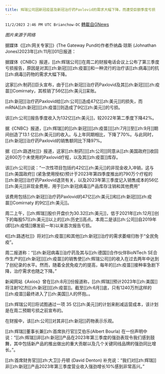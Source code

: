 ```yaml
---
title: 辉瑞公司因新冠疫苗及新冠治疗药Paxlovid的需求大幅下降，而遭受巨额季度亏损
---
```

`11/2/2023 2:46 PM UTC Brianchow-DC` [轉載自GNews](https://gnews.org/articles/1913690)

*图片来源于网络*

据媒体《[[zh:网关专家]]》(The Gateway Pundit)作者乔纳森·琼斯 (Johnathan Jones)2023年[[zh:11月]]01日报道：

据媒体《CNBC》报道，[[zh:辉瑞公司]]在周二的财报电话会议上公布了第三季度亏损报告，原因是对其[[zh:新冠]][[zh:疫苗]]和一种流行的治疗该[[zh:病毒]]的抗[[zh:病毒]]药物的需求大幅下降。

这家[[zh:制药]]巨头宣布，由于[[zh:新冠]]治疗药Paxlovid及其[[zh:新冠]][[zh:疫苗]]Comirnaty，其核销了56亿[[zh:美元]]呆账。

[[zh:新冠]]治疗药Paxlovid给[[zh:公司]]造成47亿[[zh:美元]]的损失，而mRNA[[zh:新冠]][[zh:疫苗]]则造成了9亿[[zh:美元]]的亏损。

该[[zh:公司]]报告季度收入为132亿[[zh:美元]]，较2022年第二季度下降42%。

据《CNBC》报道，[[zh:辉瑞]]的[[zh:新冠]][[zh:疫苗]][[zh:7月]]至[[zh:9月]]期间创造了13.1 亿[[zh:美元]]的收入。与上年同期相比，下降了70%。与此同时，[[zh:新冠]]治疗药Paxlovid的销售额同比下降97%。

据《[[zh:路透社]]》报道，这家[[zh:制药]][[zh:公司]]同意从[[zh:美国政府]]收回近800万个未使用的Paxlovid疗程，以及其[[zh:疫苗]]库存。

该[[zh:公司]]说：“一次性项目包括约42亿[[zh:美元]]的非现金收入冲销，这与[[zh:美国政府]] (紧急使用授权)预计于2023年第四季度推出的790万个疗程的[[zh:新冠]]治疗药Paxlovid退货有关，以及2023年第三季度记入销售成本的56亿[[zh:美元]]非现金费用，用于[[zh:新冠病毒]]产品库存注销和其他费用”

该费用包括[[zh:新冠]]治疗药Paxlovid的47亿[[zh:美元]]和[[zh:新冠]][[zh:疫苗]]Comirnaty 的9亿[[zh:美元]]。

周二上午，[[zh:辉瑞]]股价开盘价为30.32[[zh:美元]]，低于2021年[[zh:12月]]创下的每股57[[zh:美元]]以上的[[zh:历史]]高点。本周二是该[[zh:公司]]自2019年(即[[zh:疫情]]爆发前一年)以来首次报告亏损。

《[[zh:路透社]]》将对[[zh:疫苗]]和其他[[zh:新冠]]治疗的需求萎缩归咎于“全民免疫”。

周二报道称：“[[zh:新冠病毒]]治疗药及其与[[zh:德国]]合作伙伴BioNTech SE合作生产的[[zh:新冠]][[zh:疫苗]]的销售使[[zh:辉瑞公司]]的收入在过去两年中达到了创纪录的水平。然而，随着全民免疫力的提高，每年的[[zh:疫苗]]接种率急剧下降，治疗需求也随之下降。”

新闻网站《Axios》曾在[[zh:8月]]份报道称，[[zh:辉瑞]]预计2023年[[zh:美国]]将注射1亿剂[[zh:新冠]][[zh:疫苗]]。截至[[zh:6月]]底，只有1240万剂这样的[[zh:疫苗]]最终进入了[[zh:美国]]人的怀抱。。

[[zh:辉瑞公司]]将试图通过一项 35 亿[[zh:美元]]的计划来削减运营成本，该计划是在周二预期亏损之前宣布的。

在财报中，该[[zh:公司]]对其非[[zh:新冠]]药物表示乐观。

[[zh:辉瑞]]董事长兼[[zh:首席执行官]]艾伯乐(Albert Bourla) 在一份声明中说：“[[zh:辉瑞]]非[[zh:新冠]]产品在2023年第三季度的强劲表现令我们感到鼓舞，其中包括新产品的推出做出的重大贡献以及几个关键同线品牌的强劲同比增长。”。

[[zh:首席财务官]][[zh:大卫]]·丹顿 (David Denton) 补充说：“我们对[[zh:辉瑞]]非[[zh:新冠]]产品2023年第三季度营业收入强劲增长10%感到非常高兴。”
